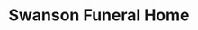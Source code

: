 ---
title: "Swanson Funeral Home"
url: /detroit/swanson-funeral-home-west-mcnichols-road/
shop: funeral directors
---